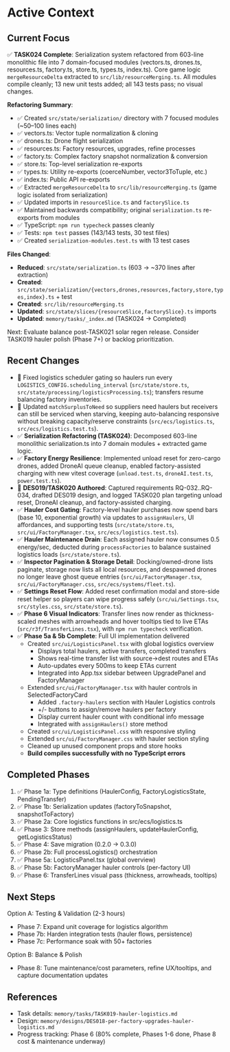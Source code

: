 # Active Context

## Current Focus

✅ **TASK024 Complete**: Serialization system refactored from 603-line monolithic file into 7 domain-focused modules (vectors.ts, drones.ts, resources.ts, factory.ts, store.ts, types.ts, index.ts). Core game logic `mergeResourceDelta` extracted to `src/lib/resourceMerging.ts`. All modules compile cleanly; 13 new unit tests added; all 143 tests pass; no visual changes.

**Refactoring Summary**:

- ✅ Created `src/state/serialization/` directory with 7 focused modules (~50–100 lines each)
- ✅ vectors.ts: Vector tuple normalization & cloning
- ✅ drones.ts: Drone flight serialization
- ✅ resources.ts: Factory resources, upgrades, refine processes
- ✅ factory.ts: Complex factory snapshot normalization & conversion
- ✅ store.ts: Top-level serialization re-exports
- ✅ types.ts: Utility re-exports (coerceNumber, vector3ToTuple, etc.)
- ✅ index.ts: Public API re-exports
- ✅ Extracted `mergeResourceDelta` to `src/lib/resourceMerging.ts` (game logic isolated from serialization)
- ✅ Updated imports in `resourceSlice.ts` and `factorySlice.ts`
- ✅ Maintained backwards compatibility; original `serialization.ts` re-exports from modules
- ✅ TypeScript: `npm run typecheck` passes cleanly
- ✅ Tests: `npm test` passes (143/143 tests, 30 test files)
- ✅ Created `serialization-modules.test.ts` with 13 test cases

**Files Changed**:

- **Reduced**: `src/state/serialization.ts` (603 → ~370 lines after extraction)
- **Created**: `src/state/serialization/{vectors,drones,resources,factory,store,types,index}.ts` + test
- **Created**: `src/lib/resourceMerging.ts`
- **Updated**: `src/state/slices/{resourceSlice,factorySlice}.ts` imports
- **Updated**: `memory/tasks/_index.md` (TASK024 → Completed)

Next: Evaluate balance post-TASK021 solar regen release. Consider TASK019 hauler polish (Phase 7+) or backlog prioritization.

## Recent Changes

- 🔄 Fixed logistics scheduler gating so haulers run every `LOGISTICS_CONFIG.scheduling_interval` (`src/state/store.ts`, `src/state/processing/logisticsProcessing.ts`); transfers resume balancing factory inventories.
- 🔄 Updated `matchSurplusToNeed` so suppliers need haulers but receivers can still be serviced when starving, keeping auto-balancing responsive without breaking capacity/reserve constraints (`src/ecs/logistics.ts`, `src/ecs/logistics.test.ts`).
- ✅ **Serialization Refactoring (TASK024)**: Decomposed 603-line monolithic serialization.ts into 7 domain modules + extracted game logic.
- ✅ **Factory Energy Resilience**: Implemented unload reset for zero-cargo drones, added DroneAI queue cleanup, enabled factory-assisted charging with new vitest coverage (`unload.test.ts`, `droneAI.test.ts`, `power.test.ts`).
- 📝 **DES019/TASK020 Authored**: Captured requirements RQ-032..RQ-034, drafted DES019 design, and logged TASK020 plan targeting unload reset, DroneAI cleanup, and factory-assisted charging.
- ✅ **Hauler Cost Gating**: Factory-level hauler purchases now spend bars (base 10, exponential growth) via updates to `assignHaulers`, UI affordances, and supporting tests (`src/state/store.ts`, `src/ui/FactoryManager.tsx`, `src/ecs/logistics.test.ts`).
- ✅ **Hauler Maintenance Drain**: Each assigned hauler now consumes 0.5 energy/sec, deducted during `processFactories` to balance sustained logistics loads (`src/state/store.ts`).
- ✅ **Inspector Pagination & Storage Detail**: Docking/owned-drone lists paginate, storage now lists all local resources, and despawned drones no longer leave ghost queue entries (`src/ui/FactoryManager.tsx`, `src/ui/FactoryManager.css`, `src/ecs/systems/fleet.ts`).
- ✅ **Settings Reset Flow**: Added reset confirmation modal and store-side reset helper so players can wipe progress safely (`src/ui/Settings.tsx`, `src/styles.css`, `src/state/store.ts`).
- ✅ **Phase 6 Visual Indicators**: Transfer lines now render as thickness-scaled meshes with arrowheads and hover tooltips tied to live ETAs (`src/r3f/TransferLines.tsx`), with `npm run typecheck` verification.
- ✅ **Phase 5a & 5b Complete**: Full UI implementation delivered
  - Created `src/ui/LogisticsPanel.tsx` with global logistics overview
    - Displays total haulers, active transfers, completed transfers
    - Shows real-time transfer list with source→dest routes and ETAs
    - Auto-updates every 500ms to keep ETAs current
    - Integrated into App.tsx sidebar between UpgradePanel and FactoryManager
  - Extended `src/ui/FactoryManager.tsx` with hauler controls in SelectedFactoryCard
    - Added `.factory-haulers` section with Hauler Logistics controls
    - +/- buttons to assign/remove haulers per factory
    - Display current hauler count with conditional info message
    - Integrated with `assignHaulers()` store method
  - Created `src/ui/LogisticsPanel.css` with responsive styling
  - Extended `src/ui/FactoryManager.css` with hauler section styling
  - Cleaned up unused component props and store hooks
  - **Build compiles successfully with no TypeScript errors**

## Completed Phases

1. ✅ Phase 1a: Type definitions (HaulerConfig, FactoryLogisticsState, PendingTransfer)
2. ✅ Phase 1b: Serialization updates (factoryToSnapshot, snapshotToFactory)
3. ✅ Phase 2a: Core logistics functions in src/ecs/logistics.ts
4. ✅ Phase 3: Store methods (assignHaulers, updateHaulerConfig, getLogisticsStatus)
5. ✅ Phase 4: Save migration (0.2.0 → 0.3.0)
6. ✅ Phase 2b: Full processLogistics() orchestration
7. ✅ Phase 5a: LogisticsPanel.tsx (global overview)
8. ✅ Phase 5b: FactoryManager hauler controls (per-factory UI)
9. ✅ Phase 6: TransferLines visual pass (thickness, arrowheads, tooltips)

## Next Steps

Option A: Testing & Validation (2-3 hours)

- Phase 7: Expand unit coverage for logistics algorithm
- Phase 7b: Harden integration tests (hauler flows, persistence)
- Phase 7c: Performance soak with 50+ factories

Option B: Balance & Polish

- Phase 8: Tune maintenance/cost parameters, refine UX/tooltips, and capture documentation updates

## References

- Task details: `memory/tasks/TASK019-hauler-logistics.md`
- Design: `memory/designs/DES018-per-factory-upgrades-hauler-logistics.md`
- Progress tracking: Phase 6 (80% complete, Phases 1-6 done, Phase 8 cost & maintenance underway)
